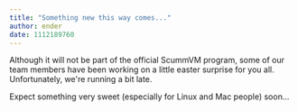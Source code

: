 ```yaml
---
title: "Something new this way comes..."
author: ender
date: 1112189760
---
```


Although it will not be part of the official ScummVM program, some of our team members have been working on a little easter surprise for you all. Unfortunately, we're running a bit late.

Expect something very sweet (especially for Linux and Mac people) soon...
